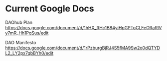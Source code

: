# Current Google Docs

DAOhub Plan https://docs.google.com/document/d/1hHX_ftHc1B84yiHpGPToCLFeORaRIVy7mR_Hh1PqSus/edit

DAO Manifesto https://docs.google.com/document/d/1rPzburgBjRJ4S5fMA9Sw2o0dQTYDL2_LY2px7qbBYh0/edit
